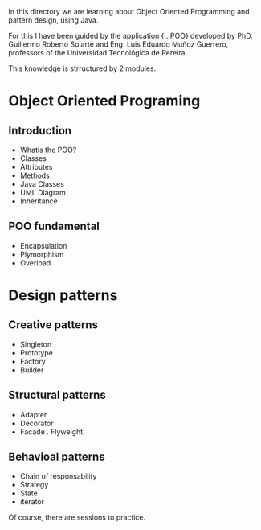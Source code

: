 In this directory we are learning about Object Oriented Programming and pattern design, using Java. 

For this I have been guided by the application {...POO} developed by PhD. Guillermo Roberto Solarte and Eng. Luis Eduardo Muñoz Guerrero, professors of the Universidad Tecnológica de Pereira.

This knowledge is strructured by 2 modules.

# Object Oriented Programing
## Introduction
- Whatis the POO?
- Classes
- Attributes
- Methods
- Java Classes
- UML Diagram 
- Inheritance

## POO fundamental
- Encapsulation
- Plymorphism
- Overload

# Design patterns
## Creative patterns
- Singleton
- Prototype
- Factory
- Builder

## Structural patterns
- Adapter
- Decorator
- Facade
. Flyweight

## Behavioal patterns
- Chain of responsability
- Strategy
- State
- iterator

Of course, there are sessions to practice.
